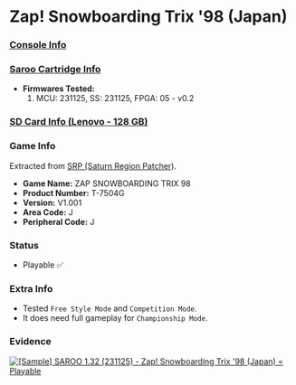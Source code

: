 # Zap! Snowboarding Trix '98 (Japan)

### [Console Info](../../../../../Info/Consoles/VA13/README.md)

### [Saroo Cartridge Info](../../../../../Info/Cartridges/RetroGameParadiseStore/1.32F/README.md)

- <b>Firmwares Tested:</b>
  1. MCU: 231125, SS: 231125, FPGA: 05 - v0.2

### [SD Card Info (Lenovo - 128 GB)](../../../../../Info/SdCards/Lenovo/128GB/fat32/README.md)

### Game Info

Extracted from [SRP (Saturn Region Patcher)](https://segaxtreme.net/resources/saturn-region-patcher.81/download).

- <b>Game Name:</b> ZAP SNOWBOARDING TRIX 98
- <b>Product Number:</b> T-7504G
- <b>Version:</b> V1.001
- <b>Area Code:</b> J
- <b>Peripheral Code:</b> J

### Status

- Playable :white_check_mark:

### Extra Info

- Tested `Free Style Mode` and `Competition Mode`.
- It does need full gameplay for `Championship Mode`.

### Evidence

[![[Sample] SAROO 1.32 (231125) - Zap! Snowboarding Trix '98 (Japan) = Playable](https://img.youtube.com/vi/fitCffS0kN4/0.jpg)](https://www.youtube.com/watch?v=fitCffS0kN4)
